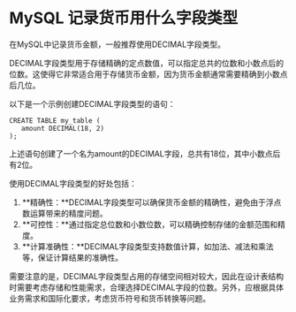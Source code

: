 # MySQL 记录货币用什么字段类型

在MySQL中记录货币金额，一般推荐使用DECIMAL字段类型。

DECIMAL字段类型用于存储精确的定点数值，可以指定总共的位数和小数点后的位数。这使得它非常适合用于存储货币金额，因为货币金额通常需要精确到小数点后几位。

以下是一个示例创建DECIMAL字段类型的语句：

```plsql
CREATE TABLE my_table (
   amount DECIMAL(18, 2)
);
```

上述语句创建了一个名为amount的DECIMAL字段，总共有18位，其中小数点后有2位。

使用DECIMAL字段类型的好处包括：

1. **精确性：**DECIMAL字段类型可以确保货币金额的精确性，避免由于浮点数运算带来的精度问题。
2. **可控性：**通过指定总位数和小数位数，可以精确控制存储的金额范围和精度。
3. **计算准确性：**DECIMAL字段类型支持数值计算，如加法、减法和乘法等，保证计算结果的准确性。

需要注意的是，DECIMAL字段类型占用的存储空间相对较大，因此在设计表结构时需要考虑存储和性能需求，合理选择DECIMAL字段的位数。另外，应根据具体业务需求和国际化要求，考虑货币符号和货币转换等问题。
